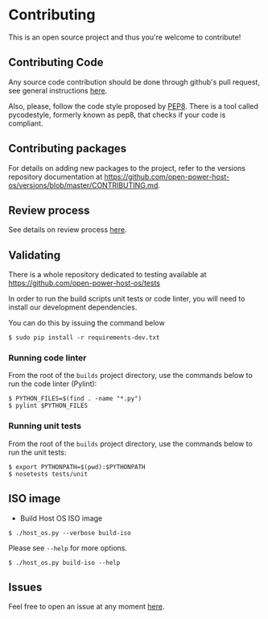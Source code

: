# Contributing

This is an open source project and thus you're welcome to contribute!

## Contributing Code

Any source code contribution should be done through github's pull request, see
general instructions [here](https://guides.github.com/activities/contributing-to-open-source/#contributing).

Also, please, follow the code style proposed by [PEP8](https://www.python.org/dev/peps/pep-0008/). There is a tool called pycodestyle, formerly known as pep8, that checks if your code is compliant.

## Contributing packages

For details on adding new packages to the project, refer to the versions repository documentation at https://github.com/open-power-host-os/versions/blob/master/CONTRIBUTING.md.

## Review process

See details on review process [here](REVIEW_PROCESS.md).

## Validating

There is a whole repository dedicated to testing available at
https://github.com/open-power-host-os/tests

In order to run the build scripts unit tests or code linter, you will need to
install our development dependencies.

You can do this by issuing the command below

```
$ sudo pip install -r requirements-dev.txt
```

### Running code linter

From the root of the `builds` project directory, use the commands below to run
the code linter (Pylint):

```
$ PYTHON_FILES=$(find . -name "*.py")
$ pylint $PYTHON_FILES
```

### Running unit tests

From the root of the `builds` project directory, use the commands below to run
the unit tests:

```
$ export PYTHONPATH=$(pwd):$PYTHONPATH
$ nosetests tests/unit
```

## ISO image

* Build Host OS ISO image

```
$ ./host_os.py --verbose build-iso
```

Please see `--help` for more options.

```
$ ./host_os.py build-iso --help
```

## Issues

Feel free to open an issue at any moment [here](https://github.com/open-power-host-os/builds/issues).

